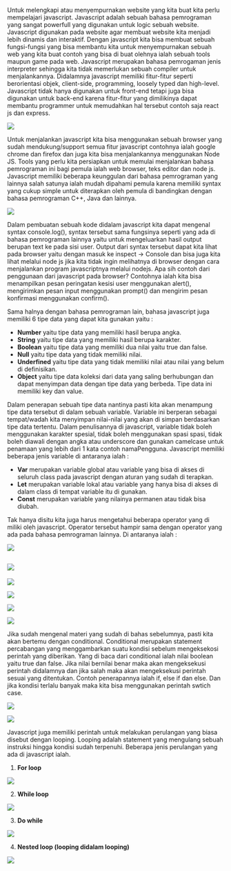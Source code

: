 Untuk melengkapi atau menyempurnakan website yang kita buat kita perlu mempelajari javascript. Javascript adalah sebuah bahasa pemrograman yang sangat powerfull yang digunakan untuk logic sebuah website. Javascript digunakan pada website agar membuat website kita menjadi lebih dinamis dan interaktif. Dengan javascript kita bisa membuat sebuah fungsi-fungsi yang bisa membantu kita untuk menyempurnakan sebuah web yang kita buat contoh yang bisa di buat olehnya ialah sebuah tools maupun game pada web. Javascript merupakan bahasa pemrogaman jenis interpreter sehingga kita tidak memerlukan sebuah compiler untuk menjalankannya. Didalamnya javascript memiliki fitur-fitur seperti berorientasi objek, client-side, programming, loosely typed dan high-level. Javascript tidak hanya digunakan untuk front-end tetapi juga bisa digunakan untuk back-end karena fitur-fitur yang dimilikinya dapat membantu programmer untuk memudahkan hal tersebut contoh saja react js dan express.

![](1.png)

Untuk menjalankan javascript kita bisa menggunakan sebuah browser yang sudah mendukung/support semua fitur javascript contohnya ialah google chrome dan firefox dan juga kita bisa menjalankannya menggunakan Node JS. Tools yang perlu kita persiapkan untuk memulai menjalankan bahasa pemrograman ini bagi pemula ialah web browser, teks editor dan node js. Javascript memiliki beberapa keunggulan dari bahasa pemrograman yang lainnya salah satunya ialah mudah dipahami pemula karena memiliki syntax yang cukup simple untuk diterapkan oleh pemula di bandingkan dengan bahasa pemrograman C++, Java dan lainnya.

![](2.png)

Dalam pembuatan sebuah kode didalam javascript kita dapat mengenal syntax console.log(), syntax tersebut sama fungsinya seperti yang ada di bahasa pemrograman lainnya yaitu untuk mengeluarkan hasil output berupan text ke pada sisi user. Output dari syntax tersebut dapat kita lihat pada browser yaitu dengan masuk ke inspect -\> Console dan bisa juga kita lihat melalui node js jika kita tidak ingin melihatnya di browser dengan cara menjalankan program javascriptnya melalui nodejs. Apa sih contoh dari penggunaan dari javascript pada browser? Contohnya ialah kita bisa menampilkan pesan peringatan kesisi user menggunakan alert(), mengirimkan pesan input menggunakan prompt() dan mengirim pesan konfirmasi menggunakan confirm().

Sama halnya dengan bahasa pemrograman lain, bahasa javascript juga memiliki 6 tipe data yang dapat kita gunakan yaitu :

- **Number** yaitu tipe data yang memiliki hasil berupa angka.
- **String** yaitu tipe data yang memiliki hasil berupa karakter.
- **Boolean** yaitu tipe data yang memiliki dua nilai yaitu true dan false.
- **Null** yaitu tipe data yang tidak memiliki nilai.
- **Underfined** yaitu tipe data yang tidak memiliki nilai atau nilai yang belum di definisikan.
- **Object** yaitu tipe data koleksi dari data yang saling berhubungan dan dapat menyimpan data dengan tipe data yang berbeda. Tipe data ini memiliki key dan value.

Dalam penerapan sebuah tipe data nantinya pasti kita akan menampung tipe data tersebut di dalam sebuah variable. Variable ini berperan sebagai tempat/wadah kita menyimpan nilai-nilai yang akan di simpan berdasarkan tipe data tertentu. Dalam penulisannya di javascript, variable tidak boleh menggunakan karakter spesial, tidak boleh menggunakan spasi spasi, tidak boleh diawali dengan angka atau underscore dan gunakan camelcase untuk penamaan yang lebih dari 1 kata contoh namaPengguna. Javascript memiliki beberapa jenis variable di antaranya ialah :

- **Var** merupakan variable global atau variable yang bisa di akses di seluruh class pada javascript dengan aturan yang sudah di terapkan.
- **Let** merupakan variable lokal atau variable yang hanya bisa di akses di dalam class di tempat variable itu di gunakan.
- **Const** merupakan variable yang nilainya permanen atau tidak bisa diubah.

Tak hanya disitu kita juga harus mengetahui beberapa operator yang di miliki oleh javascript. Operator tersebut hampir sama dengan operator yang ada pada bahasa pemrograman lainnya. Di antaranya ialah :

![](3.png)

## ![](RackMultipart20220928-1-ruetmr_html_4dace8f9b7c15ded.png)

![](4.png)

![](5.png)

![](6.png)

![](7.png)

Jika sudah mengenal materi yang sudah di bahas sebelumnya, pasti kita akan bertemu dengan conditional. Conditional merupakan statement percabangan yang menggambarkan suatu kondisi sebelum mengeksekosi perintah yang diberikan. Yang di baca dari conditional ialah nilai boolean yaitu true dan false. Jika nilai bernilai benar maka akan mengeksekusi perintah didalamnya dan jika salah maka akan mengeksekusi perintah sesuai yang ditentukan. Contoh penerapannya ialah if, else if dan else. Dan jika kondisi terlalu banyak maka kita bisa menggunakan perintah swtich case.

![](9.png)

![](8.png)

Javascript juga memiliki perintah untuk melakukan perulangan yang biasa disebut dengan looping. Looping adalah statement yang mengulang sebuah instruksi hingga kondisi sudah terpenuhi. Beberapa jenis perulangan yang ada di javascript ialah.

1. **For loop**

![](10.png)

2. **While loop**

![](13.png)

3. **Do while**

![](11.png)

4. **Nested loop (looping didalam looping)**

![](12.png)
